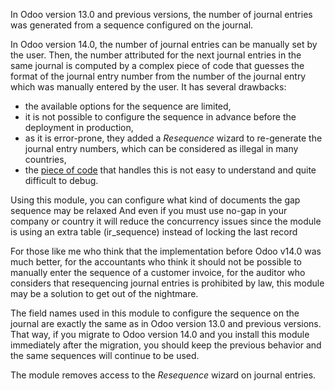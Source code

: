 In Odoo version 13.0 and previous versions, the number of journal
entries was generated from a sequence configured on the journal.

In Odoo version 14.0, the number of journal entries can be manually set
by the user. Then, the number attributed for the next journal entries in
the same journal is computed by a complex piece of code that guesses the
format of the journal entry number from the number of the journal entry
which was manually entered by the user. It has several drawbacks:

- the available options for the sequence are limited,
- it is not possible to configure the sequence in advance before the
  deployment in production,
- as it is error-prone, they added a *Resequence* wizard to re-generate
  the journal entry numbers, which can be considered as illegal in many
  countries,
- the [piece of
  code](https://github.com/odoo/odoo/blob/14.0/addons/account/models/sequence_mixin.py)
  that handles this is not easy to understand and quite difficult to
  debug.

Using this module, you can configure what kind of documents the gap
sequence may be relaxed And even if you must use no-gap in your company
or country it will reduce the concurrency issues since the module is
using an extra table (ir_sequence) instead of locking the last record

For those like me who think that the implementation before Odoo v14.0
was much better, for the accountants who think it should not be possible
to manually enter the sequence of a customer invoice, for the auditor
who considers that resequencing journal entries is prohibited by law,
this module may be a solution to get out of the nightmare.

The field names used in this module to configure the sequence on the
journal are exactly the same as in Odoo version 13.0 and previous
versions. That way, if you migrate to Odoo version 14.0 and you install
this module immediately after the migration, you should keep the
previous behavior and the same sequences will continue to be used.

The module removes access to the *Resequence* wizard on journal entries.
